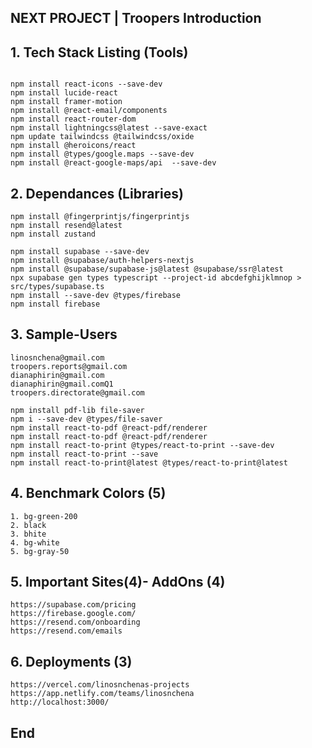 ## NEXT PROJECT | Troopers Introduction

## 1. Tech Stack Listing (Tools)

```

npm install react-icons --save-dev
npm install lucide-react
npm install framer-motion
npm install @react-email/components
npm install react-router-dom
npm install lightningcss@latest --save-exact
npm update tailwindcss @tailwindcss/oxide
npm install @heroicons/react
npm install @types/google.maps --save-dev
npm install @react-google-maps/api  --save-dev

```

## 2. Dependances (Libraries)

```
npm install @fingerprintjs/fingerprintjs
npm install resend@latest
npm install zustand

npm install supabase --save-dev
npm install @supabase/auth-helpers-nextjs
npm install @supabase/supabase-js@latest @supabase/ssr@latest
npx supabase gen types typescript --project-id abcdefghijklmnop > src/types/supabase.ts
npm install --save-dev @types/firebase
npm install firebase
```

## 3. Sample-Users

```
linosnchena@gmail.com
troopers.reports@gmail.com
dianaphirin@gmail.com
dianaphirin@gmail.comQ1
troopers.directorate@gmail.com

npm install pdf-lib file-saver
npm i --save-dev @types/file-saver
npm install react-to-pdf @react-pdf/renderer
npm install react-to-pdf @react-pdf/renderer
npm install react-to-print @types/react-to-print --save-dev
npm install react-to-print --save
npm install react-to-print@latest @types/react-to-print@latest

```

## 4. Benchmark Colors (5)

```
1. bg-green-200
2. black
3. bhite
4. bg-white
5. bg-gray-50
```

## 5. Important Sites(4)- AddOns (4)

```
https://supabase.com/pricing
https://firebase.google.com/
https://resend.com/onboarding
https://resend.com/emails

```

## 6. Deployments (3)

```
https://vercel.com/linosnchenas-projects
https://app.netlify.com/teams/linosnchena
http://localhost:3000/

```

## End
